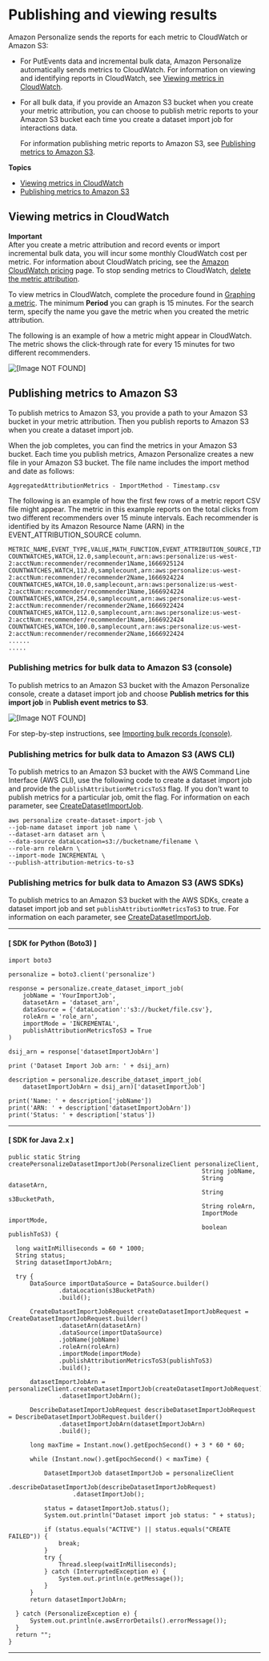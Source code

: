 # Publishing and viewing results<a name="metric-attribution-results"></a>

 Amazon Personalize sends the reports for each metric to CloudWatch or Amazon S3: 
+ For PutEvents data and incremental bulk data, Amazon Personalize automatically sends metrics to CloudWatch\. For information on viewing and identifying reports in CloudWatch, see [Viewing metrics in CloudWatch](#metric-attribution-results-cloudwatch)\. 
+ For all bulk data, if you provide an Amazon S3 bucket when you create your metric attribution, you can choose to publish metric reports to your Amazon S3 bucket each time you create a dataset import job for interactions data\.

   For information publishing metric reports to Amazon S3, see [Publishing metrics to Amazon S3](#metric-attribution-results-s3)\.

**Topics**
+ [Viewing metrics in CloudWatch](#metric-attribution-results-cloudwatch)
+ [Publishing metrics to Amazon S3](#metric-attribution-results-s3)

## Viewing metrics in CloudWatch<a name="metric-attribution-results-cloudwatch"></a>

**Important**  
 After you create a metric attribution and record events or import incremental bulk data, you will incur some monthly CloudWatch cost per metric\. For information about CloudWatch pricing, see the [Amazon CloudWatch pricing](https://aws.amazon.com/cloudwatch/pricing/) page\. To stop sending metrics to CloudWatch, [delete the metric attribution](deleting-metric-attribution.md)\.

 To view metrics in CloudWatch, complete the procedure found in [Graphing a metric](https://docs.aws.amazon.com/AmazonCloudWatch/latest/monitoring/graph_a_metric.html)\. The minimum **Period** you can graph is 15 minutes\. For the search term, specify the name you gave the metric when you created the metric attribution\. 

The following is an example of how a metric might appear in CloudWatch\. The metric shows the click\-through rate for every 15 minutes for two different recommenders\.

![\[Image NOT FOUND\]](http://docs.aws.amazon.com/personalize/latest/dg/images/metric-attribution-cw-example.png)

## Publishing metrics to Amazon S3<a name="metric-attribution-results-s3"></a>

To publish metrics to Amazon S3, you provide a path to your Amazon S3 bucket in your metric attribution\. Then you publish reports to Amazon S3 when you create a dataset import job\. 

When the job completes, you can find the metrics in your Amazon S3 bucket\. Each time you publish metrics, Amazon Personalize creates a new file in your Amazon S3 bucket\. The file name includes the import method and date as follows:

`AggregatedAttributionMetrics - ImportMethod - Timestamp.csv`

The following is an example of how the first few rows of a metric report CSV file might appear\. The metric in this example reports on the total clicks from two different recommenders over 15 minute intervals\. Each recommender is identified by its Amazon Resource Name \(ARN\) in the EVENT\_ATTRIBUTION\_SOURCE column\. 

```
METRIC_NAME,EVENT_TYPE,VALUE,MATH_FUNCTION,EVENT_ATTRIBUTION_SOURCE,TIMESTAMP
COUNTWATCHES,WATCH,12.0,samplecount,arn:aws:personalize:us-west-2:acctNum:recommender/recommender1Name,1666925124
COUNTWATCHES,WATCH,112.0,samplecount,arn:aws:personalize:us-west-2:acctNum:recommender/recommender2Name,1666924224
COUNTWATCHES,WATCH,10.0,samplecount,arn:aws:personalize:us-west-2:acctNum:recommender/recommender1Name,1666924224
COUNTWATCHES,WATCH,254.0,samplecount,arn:aws:personalize:us-west-2:acctNum:recommender/recommender2Name,1666922424
COUNTWATCHES,WATCH,112.0,samplecount,arn:aws:personalize:us-west-2:acctNum:recommender/recommender1Name,1666922424
COUNTWATCHES,WATCH,100.0,samplecount,arn:aws:personalize:us-west-2:acctNum:recommender/recommender2Name,1666922424
......
.....
```

### Publishing metrics for bulk data to Amazon S3 \(console\)<a name="metric-attribution-results-s3-console"></a>

To publish metrics to an Amazon S3 bucket with the Amazon Personalize console, create a dataset import job and choose **Publish metrics for this import job** in **Publish event metrics to S3**\. 

![\[Image NOT FOUND\]](http://docs.aws.amazon.com/personalize/latest/dg/images/publish-to-s3.png)

 For step\-by\-step instructions, see [Importing bulk records \(console\)](bulk-data-import-step.md#bulk-data-import-console)\. 

### Publishing metrics for bulk data to Amazon S3 \(AWS CLI\)<a name="metric-attributinon-resuslts-s3-cli"></a>

To publish metrics to an Amazon S3 bucket with the AWS Command Line Interface \(AWS CLI\), use the following code to create a dataset import job and provide the `publishAttributionMetricsToS3` flag\. If you don't want to publish metrics for a particular job, omit the flag\. For information on each parameter, see [CreateDatasetImportJob](API_CreateDatasetImportJob.md)\. 

```
aws personalize create-dataset-import-job \
--job-name dataset import job name \
--dataset-arn dataset arn \
--data-source dataLocation=s3://bucketname/filename \
--role-arn roleArn \
--import-mode INCREMENTAL \
--publish-attribution-metrics-to-s3
```

### Publishing metrics for bulk data to Amazon S3 \(AWS SDKs\)<a name="metric-attributinon-resuslts-s3-sdk"></a>

To publish metrics to an Amazon S3 bucket with the AWS SDKs, create a dataset import job and set `publishAttributionMetricsToS3` to true\. For information on each parameter, see [CreateDatasetImportJob](API_CreateDatasetImportJob.md)\. 

------
#### [ SDK for Python \(Boto3\) ]

```
import boto3

personalize = boto3.client('personalize')

response = personalize.create_dataset_import_job(
    jobName = 'YourImportJob',
    datasetArn = 'dataset_arn',
    dataSource = {'dataLocation':'s3://bucket/file.csv'},
    roleArn = 'role_arn',
    importMode = 'INCREMENTAL',
    publishAttributionMetricsToS3 = True
)

dsij_arn = response['datasetImportJobArn']

print ('Dataset Import Job arn: ' + dsij_arn)

description = personalize.describe_dataset_import_job(
    datasetImportJobArn = dsij_arn)['datasetImportJob']

print('Name: ' + description['jobName'])
print('ARN: ' + description['datasetImportJobArn'])
print('Status: ' + description['status'])
```

------
#### [ SDK for Java 2\.x ]

```
public static String createPersonalizeDatasetImportJob(PersonalizeClient personalizeClient,
                                                      String jobName,
                                                      String datasetArn,
                                                      String s3BucketPath,
                                                      String roleArn,
                                                      ImportMode importMode,
                                                      boolean publishToS3) {

  long waitInMilliseconds = 60 * 1000;
  String status;
  String datasetImportJobArn;
  
  try {
      DataSource importDataSource = DataSource.builder()
              .dataLocation(s3BucketPath)
              .build();
      
      CreateDatasetImportJobRequest createDatasetImportJobRequest = CreateDatasetImportJobRequest.builder()
              .datasetArn(datasetArn)
              .dataSource(importDataSource)
              .jobName(jobName)
              .roleArn(roleArn)
              .importMode(importMode)
              .publishAttributionMetricsToS3(publishToS3)
              .build();
  
      datasetImportJobArn = personalizeClient.createDatasetImportJob(createDatasetImportJobRequest)
              .datasetImportJobArn();
      
      DescribeDatasetImportJobRequest describeDatasetImportJobRequest = DescribeDatasetImportJobRequest.builder()
              .datasetImportJobArn(datasetImportJobArn)
              .build();
  
      long maxTime = Instant.now().getEpochSecond() + 3 * 60 * 60;
  
      while (Instant.now().getEpochSecond() < maxTime) {
  
          DatasetImportJob datasetImportJob = personalizeClient
                  .describeDatasetImportJob(describeDatasetImportJobRequest)
                  .datasetImportJob();
  
          status = datasetImportJob.status();
          System.out.println("Dataset import job status: " + status);
  
          if (status.equals("ACTIVE") || status.equals("CREATE FAILED")) {
              break;
          }
          try {
              Thread.sleep(waitInMilliseconds);
          } catch (InterruptedException e) {
              System.out.println(e.getMessage());
          }
      }
      return datasetImportJobArn;
  
  } catch (PersonalizeException e) {
      System.out.println(e.awsErrorDetails().errorMessage());
  }
  return "";
}
```

------
